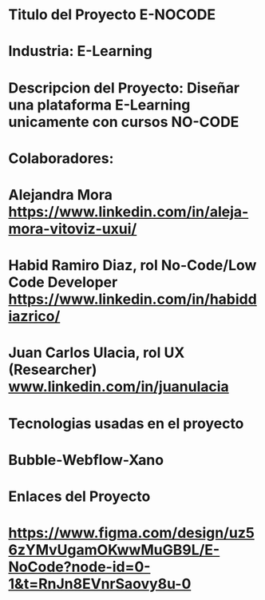 # Titulo del Proyecto E-NOCODE
# Industria: E-Learning
# Descripcion del Proyecto: Diseñar una plataforma E-Learning unicamente con cursos NO-CODE
# Colaboradores:
# Alejandra Mora https://www.linkedin.com/in/aleja-mora-vitoviz-uxui/
# Habid Ramiro Diaz, rol No-Code/Low Code Developer https://www.linkedin.com/in/habiddiazrico/
# Juan Carlos Ulacia, rol UX (Researcher) www.linkedin.com/in/juanulacia
# Tecnologias usadas en el proyecto
# Bubble-Webflow-Xano
# Enlaces del Proyecto
# https://www.figma.com/design/uz56zYMvUgamOKwwMuGB9L/E-NoCode?node-id=0-1&t=RnJn8EVnrSaovy8u-0

